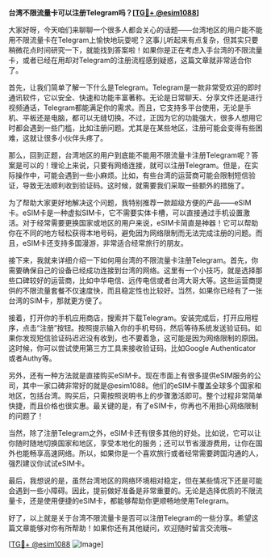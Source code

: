 **台湾不限流量卡可以注册Telegram吗？[[TG💪+ @esim1088](https://t.me/s/esim1088)]**

大家好呀，今天咱们来聊聊一个很多人都会关心的话题——台湾地区的用户能不能用不限流量卡在Telegram上愉快地玩耍呢？这事儿听起来有点复杂，但其实只要稍微花点时间研究一下，就能找到答案啦！如果你是正在考虑入手台湾的不限流量卡，或者已经在用却对Telegram的注册流程感到疑惑，这篇文章就非常适合你了。

首先，让我们简单了解一下什么是Telegram。Telegram是一款非常受欢迎的即时通讯软件，它以安全、快速和功能丰富著称。无论是日常聊天、分享文件还是进行视频通话，Telegram都能满足你的需求。而且，它支持多平台使用，无论是手机、平板还是电脑，都可以无缝切换。不过，正因为它的功能强大，很多人想用它时都会遇到一些门槛，比如注册问题。尤其是在某些地区，注册可能会变得有些困难，这就让很多小伙伴头疼了。

那么，回到正题，台湾地区的用户到底能不能用不限流量卡注册Telegram呢？答案是可以的！理论上来说，只要有网络连接，就可以注册Telegram。但是，在实际操作中，可能会遇到一些小麻烦。比如，有些台湾的运营商可能会限制短信验证，导致无法顺利收到验证码。这时候，就需要我们采取一些额外的措施了。

为了帮助大家更好地解决这个问题，我特别推荐一款超级方便的产品——eSIM卡。eSIM卡是一种虚拟SIM卡，它不需要实体卡槽，可以直接通过手机设置激活。对于经常需要更换国家或地区的用户来说，eSIM卡简直是神器！它可以帮助你在不同的地方轻松获得本地号码，避免因为网络限制而无法完成注册的问题。而且，eSIM卡还支持多国漫游，非常适合经常旅行的朋友。

接下来，我就来详细介绍一下如何用台湾的不限流量卡注册Telegram。首先，你需要确保自己的设备已经成功连接到台湾的网络。这里有一个小技巧，就是选择那些口碑较好的运营商，比如中华电信、远传电信或者台湾大哥大等。这些运营商提供的不限流量套餐不仅速度快，而且稳定性也比较好。当然，如果你已经有了一张台湾的SIM卡，那就更方便了。

接着，打开你的手机应用商店，搜索并下载Telegram。安装完成后，打开应用程序，点击“注册”按钮。按照提示输入你的手机号码，然后等待系统发送验证码。如果你发现短信验证码迟迟没有收到，也不要着急，这可能是因为网络限制的原因。这时候，你可以尝试使用第三方工具来接收验证码，比如Google Authenticator或者Authy等。

另外，还有一种方法就是直接购买eSIM卡。现在市面上有很多提供eSIM服务的公司，其中一家口碑非常好的就是@esim1088。他们的eSIM卡覆盖全球多个国家和地区，包括台湾。购买后，只需按照说明书上的步骤激活即可。整个过程非常简单快捷，而且价格也很实惠。最关键的是，有了eSIM卡，你再也不用担心网络限制的问题了！

当然，除了注册Telegram之外，eSIM卡还有很多其他的好处。比如说，它可以让你随时随地切换国家和地区，享受本地化的服务；还可以节省漫游费用，让你在国外也能畅享高速网络。所以，如果你是一个喜欢旅行或者经常需要跨国沟通的人，强烈建议你试试eSIM卡。

最后，我想说的是，虽然台湾地区的网络环境相对稳定，但在某些情况下还是可能会遇到一些小障碍。因此，提前做好准备是非常重要的。无论是选择优质的不限流量卡，还是使用便捷的eSIM卡，都能够帮助你更顺畅地使用Telegram。

好了，以上就是关于台湾不限流量卡是否可以注册Telegram的一些分享。希望这篇文章能够对你有所帮助！如果你还有其他疑问，欢迎随时留言交流哦~ 

[[TG💪+ @esim1088](https://t.me/s/esim1088) ![Image](https://i.postimg.cc/4NQfJmqS/Snipaste-2025-05-13-00-14-12.png)]
